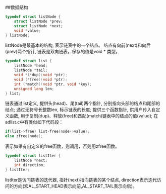 
##数据结构

```c
typedef struct listNode {
    struct listNode *prev;
    struct listNode *next;
    void *value;   
} listNode;
```
listNode是最基本的结构, 表示链表中的一个结点。 结点有向前(next)和向后 (prev)两个指针, 链表是双向链表。保存的值是void * 类型。

```c
typedef struct list {
    listNode *head;
    listNode *tail;
    void *(*dup)(void *ptr);
    void (*free)(void *ptr);
    int (*match)(void *ptr, void *key);
    unsigned long len;
} list;
```
链表通过list定义, 提供头(head)、尾(tail)两个指针, 分别指向头部的结点和尾部的结点; 通过无符号长整数len, 标示链表的长度; 
提供三个函数指针, 供用户传入自定义函数, 用于复制(dup)、释放(free)和匹配(match)链表中的结点的值(value); 
在adlist.c中有类似如下代码段：
```c
if(list->free) list-free(node->value);
else zfree(node);
```
表示如果有自定义的free函数，则调用，否则用zfree函数。

```c
typedef struct listIter {
    listNode *next;
    int direction;
} listIter;
```
listIter是访问链表的迭代器, 指针(next)指向链表的某个结点, direction表示迭代访问的方向(宏AL_START_HEAD表示向前,AL_START_TAIL表示向后)。

